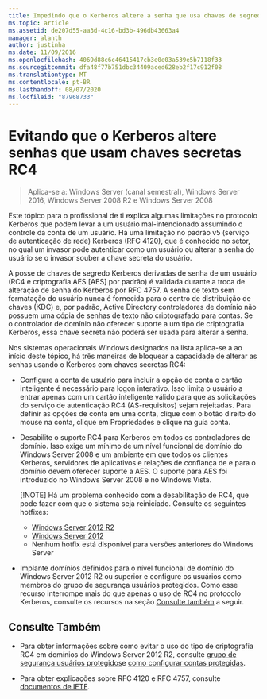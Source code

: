 ```yaml
---
title: Impedindo que o Kerberos altere a senha que usa chaves de segredo RC4
ms.topic: article
ms.assetid: de207d55-aa3d-4c16-bd3b-496db43663a4
manager: alanth
author: justinha
ms.date: 11/09/2016
ms.openlocfilehash: 4069d88c6c46415417cb3e0e03a539e5b7118f33
ms.sourcegitcommit: dfa48f77b751dbc34409aced628eb2f17c912f08
ms.translationtype: MT
ms.contentlocale: pt-BR
ms.lasthandoff: 08/07/2020
ms.locfileid: "87968733"
---
```

# <a name="preventing-kerberos-change-password-that-uses-rc4-secret-keys"></a>Evitando que o Kerberos altere senhas que usam chaves secretas RC4

>Aplica-se a: Windows Server (canal semestral), Windows Server 2016, Windows Server 2008 R2 e Windows Server 2008

Este tópico para o profissional de ti explica algumas limitações no protocolo Kerberos que podem levar a um usuário mal-intencionado assumindo o controle da conta de um usuário. Há uma limitação no padrão v5 (serviço de autenticação de rede) Kerberos (RFC 4120), que é conhecido no setor, no qual um invasor pode autenticar como um usuário ou alterar a senha do usuário se o invasor souber a chave secreta do usuário.

A posse de chaves de segredo Kerberos derivadas de senha de um usuário (RC4 e criptografia AES [AES] por padrão) é validada durante a troca de alteração de senha do Kerberos por RFC 4757. A senha de texto sem formatação do usuário nunca é fornecida para o centro de distribuição de chaves (KDC) e, por padrão, Active Directory controladores de domínio não possuem uma cópia de senhas de texto não criptografado para contas. Se o controlador de domínio não oferecer suporte a um tipo de criptografia Kerberos, essa chave secreta não poderá ser usada para alterar a senha.

Nos sistemas operacionais Windows designados na lista aplica-se a ao início deste tópico, há três maneiras de bloquear a capacidade de alterar as senhas usando o Kerberos com chaves secretas RC4:

- Configure a conta de usuário para incluir a opção de conta o cartão inteligente é necessário para logon interativo. Isso limita o usuário a entrar apenas com um cartão inteligente válido para que as solicitações do serviço de autenticação RC4 (AS-requisitos) sejam rejeitadas. Para definir as opções de conta em uma conta, clique com o botão direito do mouse na conta, clique em Propriedades e clique na guia conta.

- Desabilite o suporte RC4 para Kerberos em todos os controladores de domínio. Isso exige um mínimo de um nível funcional de domínio do Windows Server 2008 e um ambiente em que todos os clientes Kerberos, servidores de aplicativos e relações de confiança de e para o domínio devem oferecer suporte a AES. O suporte para AES foi introduzido no Windows Server 2008 e no Windows Vista.

    [!NOTE]
    Há um problema conhecido com a desabilitação de RC4, que pode fazer com que o sistema seja reiniciado. Consulte os seguintes hotfixes:
    - [Windows Server 2012 R2](https://support.microsoft.com/kb/3038261)
    - [Windows Server 2012](https://support.microsoft.com/kb/3086213)
    - Nenhum hotfix está disponível para versões anteriores do Windows Server

- Implante domínios definidos para o nível funcional de domínio do Windows Server 2012 R2 ou superior e configure os usuários como membros do grupo de segurança usuários protegidos. Como esse recurso interrompe mais do que apenas o uso de RC4 no protocolo Kerberos, consulte os recursos na seção [Consulte também](#see-also) a seguir.

## <a name="see-also"></a>Consulte Também

- Para obter informações sobre como evitar o uso do tipo de criptografia RC4 em domínios do Windows Server 2012 R2, consulte [grupo de segurança usuários protegidos](/../credentials-protection-and-management/protected-users-security-group.md)e [como configurar contas protegidas](/../credentials-protection-and-management/how-to-configure-protected-accounts.md).

- Para obter explicações sobre RFC 4120 e RFC 4757, consulte [documentos de IETF](http://tools.ietf.org/html/).
